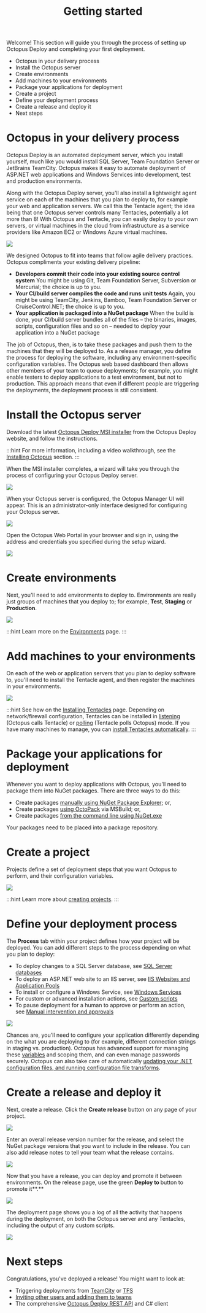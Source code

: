 ﻿---
title: Getting started
position: 0
---


Welcome! This section will guide you through the process of setting up Octopus Deploy and completing your first deployment.


- Octopus in your delivery process
- Install the Octopus server
- Create environments
- Add machines to your environments
- Package your applications for deployment
- Create a project
- Define your deployment process
- Create a release and deploy it
- Next steps

# Octopus in your delivery process


Octopus Deploy is an automated deployment server, which you install yourself, much like you would install SQL Server, Team Foundation Server or JetBrains TeamCity. Octopus makes it easy to automate deployment of ASP.NET web applications and Windows Services into development, test and production environments.


Along with the Octopus Deploy server, you'll also install a lightweight agent service on each of the machines that you plan to deploy to, for example your web and application servers. We call this the Tentacle agent; the idea being that one Octopus server controls many Tentacles, potentially a lot more than 8! With Octopus and Tentacle, you can easily deploy to your own servers, or virtual machines in the cloud from infrastructure as a service providers like Amazon EC2 or Windows Azure virtual machines.





![](/docs/images/3048178/5275670.png)





We designed Octopus to fit into teams that follow agile delivery practices. Octopus compliments your existing delivery pipeline:

- **Developers commit their code into your existing source control system**
You might be using Git, Team Foundation Server, Subversion or Mercurial; the choice is up to you.
- **Your CI/build server compiles the code and runs unit tests**
Again, you might be using TeamCity, Jenkins, Bamboo, Team Foundation Server or CruiseControl.NET; the choice is up to you.
- **Your application is packaged into a NuGet package**
When the build is done, your CI/build server bundles all of the files – the binaries, images, scripts, configuration files and so on – needed to deploy your application into a NuGet package



The job of Octopus, then, is to take these packages and push them to the machines that they will be deployed to. As a release manager, you define the process for deploying the software, including any environment-specific configuration variables. The Octopus web based dashboard then allows other members of your team to queue deployments; for example, you might enable testers to deploy applications to a test environment, but not to production. This approach means that even if different people are triggering the deployments, the deployment process is still consistent.

# Install the Octopus server


Download the latest [Octopus Deploy MSI installer](https://octopus.com/downloads) from the Octopus Deploy website, and follow the instructions.

:::hint
For more information, including a video walkthrough, see the [Installing Octopus](/docs/home/installation/installing-octopus.md) section.
:::


When the MSI installer completes, a wizard will take you through the process of configuring your Octopus Deploy server.


![](/docs/images/3048178/3278212.png)


When your Octopus server is configured, the Octopus Manager UI will appear. This is an administrator-only interface designed for configuring your Octopus server.


![](/docs/images/3048178/3278211.png)


Open the Octopus Web Portal in your browser and sign in, using the address and credentials you specified during the setup wizard.


![](/docs/images/3048178/3278210.png)

# Create environments


Next, you'll need to add environments to deploy to. Environments are really just groups of machines that you deploy to; for example, **Test**, **Staging** or **Production**.


![](/docs/images/3048178/3278205.png)

:::hint
Learn more on the [Environments](/docs/home/key-concepts/environments.md) page.
:::

# Add machines to your environments


On each of the web or application servers that you plan to deploy software to, you'll need to install the Tentacle agent, and then register the machines in your environments.


![](/docs/images/3048178/3278206.png)

:::hint
See how on the [Installing Tentacles](/docs/home/installation/installing-tentacles.md) page. Depending on network/firewall configuration, Tentacles can be installed in [listening](/docs/home/installation/installing-tentacles/listening-tentacles.md) (Octopus calls Tentacle) or [polling](/docs/home/installation/installing-tentacles/polling-tentacles.md) (Tentacle polls Octopus) mode. If you have many machines to manage, you can [install Tentacles automatically](/docs/home/installation/installing-tentacles/automating-tentacle-installation.md).
:::

# Package your applications for deployment


Whenever you want to deploy applications with Octopus, you'll need to package them into NuGet packages. There are three ways to do this:

- Create packages [manually using NuGet Package Explorer](/docs/home/packaging-applications/nuget-packages/manually.md); or,
- Create packages [using OctoPack](/docs/home/packaging-applications/nuget-packages/using-octopack.md) via MSBuild; or,
- Create packages [from the command line using NuGet.exe](/docs/home/packaging-applications/nuget-packages/using-nuget.exe.md)



Your packages need to be placed into a package repository.

# Create a project


Projects define a set of deployment steps that you want Octopus to perform, and their configuration variables.


![](/docs/images/3048178/3278204.png)

:::hint
Learn more about [creating projects](/docs/home/key-concepts/projects.md).
:::

# Define your deployment process


The **Process** tab within your project defines how your project will be deployed. You can add different steps to the process depending on what you plan to deploy:

- To deploy changes to a SQL Server database, see [SQL Server databases](/docs/home/deploying-applications/sql-server-databases.md)
- To deploy an ASP.NET web site to an IIS server, see [IIS Websites and Application Pools](/docs/home/deploying-applications/iis-websites-and-application-pools.md)
- To install or configure a Windows Service, see [Windows Services](/docs/home/deploying-applications/windows-services.md)
- For custom or advanced installation actions, see [Custom scripts](/docs/home/deploying-applications/custom-scripts.md)
- To pause deployment for a human to approve or perform an action, see [Manual intervention and approvals](/docs/home/deploying-applications/manual-intervention-and-approvals.md)



![](/docs/images/3048178/3278203.png)


Chances are, you'll need to configure your application differently depending on the what you are deploying to (for example, different connection strings in staging vs. production). Octopus has advanced support for managing these [variables](/docs/home/deploying-applications/variables.md) and scoping them, and can even manage passwords securely. Octopus can also take care of automatically [updating your .NET configuration files, and running configuration file transforms](/docs/home/deploying-applications/configuration-files.md).

# Create a release and deploy it


Next, create a release. Click the **Create release** button on any page of your project.


![](/docs/images/3048178/3278202.png)


Enter an overall release version number for the release, and select the NuGet package versions that you want to include in the release. You can also add release notes to tell your team what the release contains.


![](/docs/images/3048178/3278201.png)


Now that you have a release, you can deploy and promote it between environments. On the release page, use the green **Deploy to *<environment>*** button to promote it**.**


![](/docs/images/3048178/3278200.png)


The deployment page shows you a log of all the activity that happens during the deployment, on both the Octopus server and any Tentacles, including the output of any custom scripts.


![](/docs/images/3048178/3278199.png)

# Next steps


Congratulations, you've deployed a release! You might want to look at:

- Triggering deployments from [TeamCity](/docs/home/api-and-integration/teamcity.md) or [TFS](/docs/home/api-and-integration/team-foundation-server-(tfs).md)
- [Inviting other users and adding them to teams](/docs/home/administration/managing-users-and-teams.md)
- The comprehensive [Octopus Deploy REST API](/docs/home/api-and-integration/octopus-rest-api.md) and C# client

